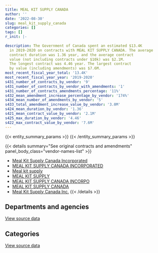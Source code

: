 ```yaml
---
title: MEAL KIT SUPPLY CANADA
author: ''
date: '2022-08-30'
slug: meal_kit_supply_canada
categories: []
tags: []
r_init: |-
  
description: The Government of Canada spent an estimated $13.4K
  in 2019-2020 on contracts with MEAL KIT SUPPLY CANADA. The average
  contract duration was 1.36 year, and the average contract
  value (not including contracts under $10k) was $2.1M.
  The longest contract was 4.46 year. The largest contract
  by value (including amendments) was $7.6M.
most_recent_fiscal_year_total: '13.4K'
most_recent_fiscal_year_year: '2019-2020'
s431_number_of_contracts_by_vendor: '9'
s431_number_of_contracts_by_vendor_with_amendments: '1'
s431_number_of_contracts_amendments_percentage: '11%'
s432_mean_amendment_increase_percentage_by_vendor: '174%'
s434_mean_number_of_amendments_by_vendor: '5'
s433_total_amendment_increase_value_by_vendor: '3.0M'
s424_mean_duration_by_vendor: '1.36'
s421_mean_contract_value_by_vendor: '2.1M'
s425_max_duration_by_vendor: '4.46'
s422_max_contract_value_by_vendor: '7.6M'
---
```


<script src="/rmarkdown-libs/htmlwidgets/htmlwidgets.js"></script>
<link href="/rmarkdown-libs/datatables-css/datatables-crosstalk.css" rel="stylesheet" />
<script src="/rmarkdown-libs/datatables-binding/datatables.js"></script>
<script src="/rmarkdown-libs/jquery/jquery-3.6.0.min.js"></script>
<link href="/rmarkdown-libs/dt-core-bootstrap/css/dataTables.bootstrap.min.css" rel="stylesheet" />
<link href="/rmarkdown-libs/dt-core-bootstrap/css/dataTables.bootstrap.extra.css" rel="stylesheet" />
<script src="/rmarkdown-libs/dt-core-bootstrap/js/jquery.dataTables.min.js"></script>
<script src="/rmarkdown-libs/dt-core-bootstrap/js/dataTables.bootstrap.min.js"></script>
<link href="/rmarkdown-libs/crosstalk/css/crosstalk.min.css" rel="stylesheet" />
<script src="/rmarkdown-libs/crosstalk/js/crosstalk.min.js"></script>
<script src="/rmarkdown-libs/htmlwidgets/htmlwidgets.js"></script>
<link href="/rmarkdown-libs/datatables-css/datatables-crosstalk.css" rel="stylesheet" />
<script src="/rmarkdown-libs/datatables-binding/datatables.js"></script>
<script src="/rmarkdown-libs/jquery/jquery-3.6.0.min.js"></script>
<link href="/rmarkdown-libs/dt-core-bootstrap/css/dataTables.bootstrap.min.css" rel="stylesheet" />
<link href="/rmarkdown-libs/dt-core-bootstrap/css/dataTables.bootstrap.extra.css" rel="stylesheet" />
<script src="/rmarkdown-libs/dt-core-bootstrap/js/jquery.dataTables.min.js"></script>
<script src="/rmarkdown-libs/dt-core-bootstrap/js/dataTables.bootstrap.min.js"></script>
<link href="/rmarkdown-libs/crosstalk/css/crosstalk.min.css" rel="stylesheet" />
<script src="/rmarkdown-libs/crosstalk/js/crosstalk.min.js"></script>

{{< entity_summary_params >}}
{{< /entity_summary_params >}}

{{< details summary="See original contracts and amendments" panel_body_class="vendor-names-list" >}}
- [Meal Kit Supply Canada Incorporated](https://search.open.canada.ca/en/ct/?sort=contract_value_f%20desc&page=1&search_text=%22Meal%20Kit%20Supply%20Canada%20Incorporated%22)
- [MEAL KIT SUPPLY CANADA INCORPORATED](https://search.open.canada.ca/en/ct/?sort=contract_value_f%20desc&page=1&search_text=%22MEAL%20KIT%20SUPPLY%20CANADA%20INCORPORATED%22)
- [Meal kit supply](https://search.open.canada.ca/en/ct/?sort=contract_value_f%20desc&page=1&search_text=%22Meal%20kit%20supply%22)
- [MEAL KIT SUPPLY](https://search.open.canada.ca/en/ct/?sort=contract_value_f%20desc&page=1&search_text=%22MEAL%20KIT%20SUPPLY%22)
- [MEAL KIT SUPPLY CANADA INCORPO](https://search.open.canada.ca/en/ct/?sort=contract_value_f%20desc&page=1&search_text=%22MEAL%20KIT%20SUPPLY%20CANADA%20INCORPO%22)
- [MEAL KIT SUPPLY CANADA](https://search.open.canada.ca/en/ct/?sort=contract_value_f%20desc&page=1&search_text=%22MEAL%20KIT%20SUPPLY%20CANADA%22)
- [Meal Kit Supply Canada Inc.](https://search.open.canada.ca/en/ct/?sort=contract_value_f%20desc&page=1&search_text=%22Meal%20Kit%20Supply%20Canada%20Inc.%22)
{{< /details >}}

## Departments and agencies

<div id="htmlwidget-1" style="width:100%;height:auto;" class="datatables html-widget"></div>
<script type="application/json" data-for="htmlwidget-1">{"x":{"style":"bootstrap","filter":"none","vertical":false,"data":[["<a href=\"/departments/dfatd-maecd/\">Global Affairs Canada<\/a>","<a href=\"/departments/dnd-mdn/\">National Defence<\/a>"],[null,2854996.85],[null,7594374.5],[13439.04,null]],"container":"<table class=\"table table-striped table-hover row-border order-column display\">\n  <thead>\n    <tr>\n      <th>Department<\/th>\n      <th>2017-2018<\/th>\n      <th>2018-2019<\/th>\n      <th>2019-2020<\/th>\n    <\/tr>\n  <\/thead>\n<\/table>","options":{"order":[[3,"desc"]],"pageLength":10,"autoWidth":true,"columnDefs":[{"targets":1,"render":"function(data, type, row, meta) {\n    return type !== 'display' ? data : DTWidget.formatCurrency(data, \"$\", 2, 3, \",\", \".\", true, null);\n  }"},{"targets":2,"render":"function(data, type, row, meta) {\n    return type !== 'display' ? data : DTWidget.formatCurrency(data, \"$\", 2, 3, \",\", \".\", true, null);\n  }"},{"targets":3,"render":"function(data, type, row, meta) {\n    return type !== 'display' ? data : DTWidget.formatCurrency(data, \"$\", 2, 3, \",\", \".\", true, null);\n  }"},{"width":"16%","targets":[1,2,3]},{"className":"dt-right","targets":[1,2,3]}],"orderClasses":false}},"evals":["options.columnDefs.0.render","options.columnDefs.1.render","options.columnDefs.2.render"],"jsHooks":[]}</script>
<p class="text-right">
<a href="https://github.com/GoC-Spending/contracts-data/tree/main/data/out/vendors/meal_kit_supply_canada/summary_by_fiscal_year_by_department.csv" class="source-data-link btn btn-link">View source data</a>
</p>

## Categories

<div id="htmlwidget-2" style="width:100%;height:auto;" class="datatables html-widget"></div>
<script type="application/json" data-for="htmlwidget-2">{"x":{"style":"bootstrap","filter":"none","vertical":false,"data":[["<a href=\"/categories/office_management/\">Office management<\/a>","<a href=\"/categories/professional_services/\">Professional services<\/a>","<a href=\"/categories/industrial_products_and_services/\">Industrial products and services<\/a>"],[2829996.87,24999.98,null],[7594374.5,null,null],[null,null,13439.04]],"container":"<table class=\"table table-striped table-hover row-border order-column display\">\n  <thead>\n    <tr>\n      <th>Category<\/th>\n      <th>2017-2018<\/th>\n      <th>2018-2019<\/th>\n      <th>2019-2020<\/th>\n    <\/tr>\n  <\/thead>\n<\/table>","options":{"order":[[3,"desc"]],"dom":"t","pageLength":30,"autoWidth":true,"columnDefs":[{"targets":1,"render":"function(data, type, row, meta) {\n    return type !== 'display' ? data : DTWidget.formatCurrency(data, \"$\", 2, 3, \",\", \".\", true, null);\n  }"},{"targets":2,"render":"function(data, type, row, meta) {\n    return type !== 'display' ? data : DTWidget.formatCurrency(data, \"$\", 2, 3, \",\", \".\", true, null);\n  }"},{"targets":3,"render":"function(data, type, row, meta) {\n    return type !== 'display' ? data : DTWidget.formatCurrency(data, \"$\", 2, 3, \",\", \".\", true, null);\n  }"},{"width":"16%","targets":[1,2,3]},{"className":"dt-right","targets":[1,2,3]}],"orderClasses":false,"lengthMenu":[10,25,30,50,100]}},"evals":["options.columnDefs.0.render","options.columnDefs.1.render","options.columnDefs.2.render"],"jsHooks":[]}</script>
<p class="text-right">
<a href="https://github.com/GoC-Spending/contracts-data/tree/main/data/out/vendors/meal_kit_supply_canada/summary_by_fiscal_year_by_category.csv" class="source-data-link btn btn-link">View source data</a>
</p>
